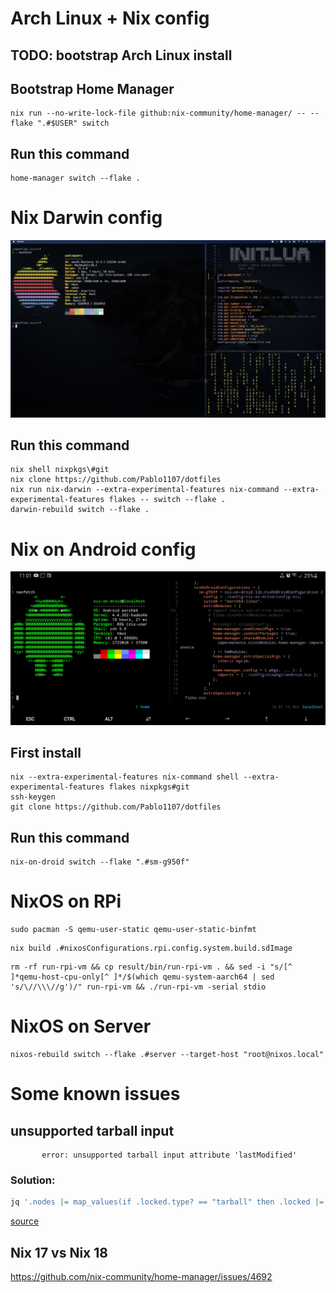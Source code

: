 # Arch Linux + Nix config

## TODO: bootstrap Arch Linux install

## Bootstrap Home Manager
```
nix run --no-write-lock-file github:nix-community/home-manager/ -- --flake ".#$USER" switch
```

## Run this command
```
home-manager switch --flake .
```

# Nix Darwin config

![Nix Darwin Screenshot](./screenshots/nix-darwin-screenshot.png)

## Run this command
```
nix shell nixpkgs\#git
nix clone https://github.com/Pablo1107/dotfiles
nix run nix-darwin --extra-experimental-features nix-command --extra-experimental-features flakes -- switch --flake .
darwin-rebuild switch --flake .
```

# Nix on Android config

![Nix on Droid Screenshot](./screenshots/nix-on-droid-screenshot.jpg)

## First install
```
nix --extra-experimental-features nix-command shell --extra-experimental-features flakes nixpkgs#git
ssh-keygen
git clone https://github.com/Pablo1107/dotfiles
```

## Run this command
```
nix-on-droid switch --flake ".#sm-g950f"
```

# NixOS on RPi
```
sudo pacman -S qemu-user-static qemu-user-static-binfmt
```

```
nix build .#nixosConfigurations.rpi.config.system.build.sdImage
```

```
rm -rf run-rpi-vm && cp result/bin/run-rpi-vm . && sed -i "s/[^ ]*qemu-host-cpu-only[^ ]*/$(which qemu-system-aarch64 | sed 's/\//\\\//g')/" run-rpi-vm && ./run-rpi-vm -serial stdio
```

# NixOS on Server

```
nixos-rebuild switch --flake .#server --target-host "root@nixos.local"
```

# Some known issues
## unsupported tarball input

```
       error: unsupported tarball input attribute 'lastModified'
```

### Solution:
```sh
jq '.nodes |= map_values(if .locked.type? == "tarball" then .locked |= del(.lastModified) else . end)' flake.lock > flake.lock.new
```

[source](https://www.reddit.com/r/NixOS/comments/175w44g/comment/k4r8bzi/?utm_source=reddit&utm_medium=web2x&context=3)

## Nix 17 vs Nix 18
https://github.com/nix-community/home-manager/issues/4692
